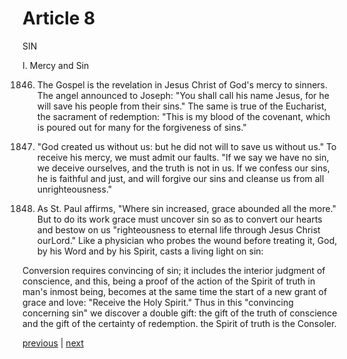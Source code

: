 # Article 8

SIN

I. Mercy and Sin

1846. The Gospel is the revelation in Jesus Christ of God's mercy to sinners. The angel announced to Joseph: "You shall call his name Jesus, for he will save his people from their sins." The same is true of the Eucharist, the sacrament of redemption: "This is my blood of the covenant, which is poured out for many for the forgiveness of sins."

1847. "God created us without us: but he did not will to save us without us." To receive his mercy, we must admit our faults. "If we say we have no sin, we deceive ourselves, and the truth is not in us. If we confess our sins, he is faithful and just, and will forgive our sins and cleanse us from all unrighteousness."

1848. As St. Paul affirms, "Where sin increased, grace abounded all the more." But to do its work grace must uncover sin so as to convert our hearts and bestow on us "righteousness to eternal life through Jesus Christ ourLord." Like a physician who probes the wound before treating it, God, by his Word and by his Spirit, casts a living light on sin:

Conversion requires convincing of sin; it includes the interior judgment of conscience, and this, being a proof of the action of the Spirit of truth in man's inmost being, becomes at the same time the start of a new grant of grace and love: "Receive the Holy Spirit." Thus in this "convincing concerning sin" we discover a double gift: the gift of the truth of conscience and the gift of the certainty of redemption. the Spirit of truth is the Consoler.

[previous](https://github.com/Tenari/non-fiction/blob/master/catechism/__P68.md) | [next](https://github.com/Tenari/non-fiction/blob/master/catechism/__P6A.md)